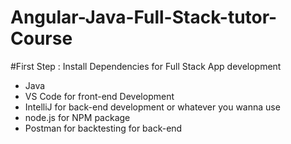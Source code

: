 # Angular-Java-Full-Stack-tutor-Course

#First Step : Install Dependencies for Full Stack App development
- Java
- VS Code for front-end Development
- IntelliJ for back-end development or whatever you wanna use
- node.js for NPM package
- Postman for backtesting for back-end

